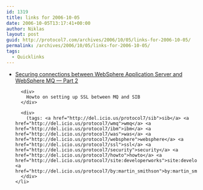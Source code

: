 ```yaml
---
id: 1319
title: links for 2006-10-05
date: 2006-10-05T13:17:41+00:00
author: Niklas
layout: post
guid: http://protocol7.com/archives/2006/10/05/links-for-2006-10-05/
permalink: /archives/2006/10/05/links-for-2006-10-05/
tags:
  - Quicklinks
---
```

<div class='microid-036f235c6c74768172b3a1cdacca4729e8071f98'>
  <ul>
    <li>
      <div>
        <a href="http://www-128.ibm.com/developerworks/websphere/techjournal/0601_smithson/0601_smithson.html">Securing connections between WebSphere Application Server and WebSphere MQ &#8212; Part 2</a>
      </div>
      
      <div>
        Howto on setting up SSL between MQ and SIB
      </div>
      
      <div>
        (tags: <a href="http://del.icio.us/protocol7/sib">sib</a> <a href="http://del.icio.us/protocol7/wmq">wmq</a> <a href="http://del.icio.us/protocol7/ibm">ibm</a> <a href="http://del.icio.us/protocol7/was">was</a> <a href="http://del.icio.us/protocol7/websphere">websphere</a> <a href="http://del.icio.us/protocol7/ssl">ssl</a> <a href="http://del.icio.us/protocol7/security">security</a> <a href="http://del.icio.us/protocol7/howto">howto</a> <a href="http://del.icio.us/protocol7/site:developerworks">site:developerworks</a> <a href="http://del.icio.us/protocol7/by:martin_smithson">by:martin_smithson</a>)
      </div>
    </li>
  </ul>
</div>